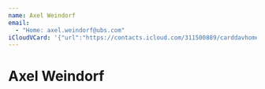 ```yaml
---
name: Axel Weindorf
email:
  - "Home: axel.weindorf@ubs.com"
iCloudVCard: '{"url":"https://contacts.icloud.com/311500889/carddavhome/card/MTZiMzAwOGItZTJlOC00NTQ3LWEwOWUtNDViMDNkNWVhZWJk.vcf","etag":"\"kmfhbvru\"","data":"BEGIN:VCARD\r\nVERSION:3.0\r\nFN:\r\nN:Weindorf;Axel;;;\r\nUID:16b3008b-e2e8-4547-a09e-45b03d5eaebd\r\nPRODID:ez-vcard 0.9.13-fc\r\nREV:2025-04-03T22:14:50Z\r\nORG:;\r\nEMAIL;TYPE=HOME:axel.weindorf@ubs.com\r\nEND:VCARD"}'
---
```

# Axel Weindorf